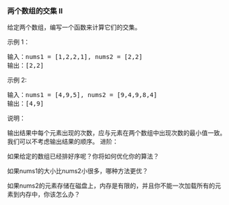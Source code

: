 ### 两个数组的交集 II
给定两个数组，编写一个函数来计算它们的交集。

示例 1：
<pre>
输入：nums1 = [1,2,2,1], nums2 = [2,2]
输出：[2,2]
</pre>
示例 2:
<pre>
输入：nums1 = [4,9,5], nums2 = [9,4,9,8,4]
输出：[4,9]
</pre>

说明：

输出结果中每个元素出现的次数，应与元素在两个数组中出现次数的最小值一致。
我们可以不考虑输出结果的顺序。
进阶：

如果给定的数组已经排好序呢？你将如何优化你的算法？

如果nums1的大小比nums2小很多，哪种方法更优？

如果nums2的元素存储在磁盘上，内存是有限的，并且你不能一次加载所有的元素到内存中，你该怎么办？
